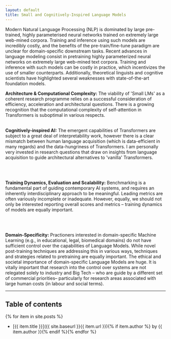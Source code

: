```yaml
---
layout: default
title: Small and Cognitively-Inspired Language Models
---
```


Modern Natural Language Processing (NLP) is dominated by large pre-trained, highly parameterised neural networks trained on extremely large web-mined corpora. Training and inference using such models are incredibly costly, and the benefits of the pre-train/fine-tune paradigm are unclear for domain-specific downstream tasks. Recent advances in language modeling consist in pretraining highly parameterized neural networks on extremely large web-mined text corpora. Training and inference with such models can be costly in practice, which incentivizes the use of smaller counterparts. Additionally, theoretical linguists and cognitive scientists have highlighted several weaknesses with state-of-the-art foundation models. 

  <p>
<b> Architecture & Computational Complexity:</b> The viability of 'Small LMs' as a coherent research programme relies on a successful consideration of efficiency, acceleration and architectural questions. There is a growing recognition that the computational complexity of self-attention in Transformers is suboptimal in various respects. 
<br>
<br>

<b> Cognitively-inspired AI:</b> The emergent capabilities of Transformers are subject to a great deal of interpretability work, however there is a clear mismatch between human language acquisition (which is data-efficient in many regards) and the data-hungriness of Transformers. I am personally very invested in research questions that draw on insights from language acquisition to guide architectural alternatives to 'vanilla' Transformers. 

<br>
<br>

<b> Training Dynamics, Evaluation and Scalability:</b> Benchmarking is a fundamental part of guiding contemporary AI systems, and requires an inherently interdisciplinary approach to be meaningful.  Leading metrics are often variously incomplete or inadequate. However, equally, we should not only be interested reporting overall scores and metrics – training dynamics of models are equally important.

<br>
<br>

<b> Domain-Specificity:</b> Practioners interested in domain-specific Machine Learning (e.g., in educational, legal, biomedical domains) do not have sufficient control over the capabilities of Language Models. While novel post-training techniques are addressing this in various ways, techniques and strategies related to pretraining are equally important. The ethical and societal importance of domain-specific Language Models are huge. It is vitally important that research into the control over systems are not relegated solely to industry and Big Tech – who are guide by a different set of commercial priorities– particularly for research areas associated with large human costs (in labour and social terms). 
  </p>




---

## Table of contents
{% for item in site.posts %}
* [{{ item.title }}]({{ site.baseurl }}{{ item.url }}){% if item.author %} by {{ item.author }}{% endif %}{% endfor %}
